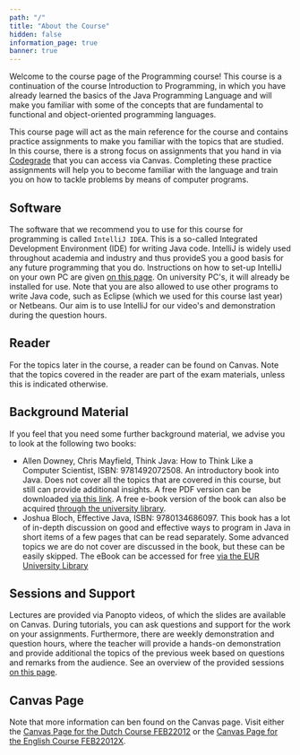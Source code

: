 ```yaml
---
path: "/"
title: "About the Course"
hidden: false
information_page: true
banner: true
---
```


Welcome to the course page of the Programming course! This course is a continuation of the course Introduction to Programming, in which you have already learned the basics of the Java Programming Language and will make you familiar with some of the concepts that are fundamental to functional and object-oriented programming languages.

This course page will act as the main reference for the course and contains practice assignments to make you familiar with the topics that are studied. In this course, there is a strong focus on assignments that you hand in via [Codegrade]() that you can access via Canvas. Completing these practice assignments will help you to become familiar with the language and train you on how to tackle problems by means of computer programs.

## Software
The software that we recommend you to use for this course for programming is called `IntelliJ IDEA`. This is a so-called Integrated Development Environment (IDE) for writing Java code. IntelliJ is widely used throughout academia and industry and thus provideS you a good basis for any future programming that you do. Instructions on how to set-up IntelliJ on your own PC are given [on this page](./installation). On university PC's, it will already be installed for use. Note that you are also allowed to use other programs to write Java code, such as Eclipse (which we used for this course last  year) or Netbeans. Our aim is to use IntelliJ for our video's and demonstration during the question hours.

## Reader
For the topics later in the course, a reader can be found on Canvas. Note that the topics covered in the reader are part of the exam materials, unless this is indicated otherwise.

## Background Material
If you feel that you need some further background material, we advise you to look at the following two books:

* Allen Downey, Chris Mayfield, Think Java: How to Think Like a Computer Scientist, ISBN: 9781492072508. An introductory book into Java. Does not cover all the topics that are covered in this course, but still can provide additional insights. A free PDF version can be downloaded [via this link](https://greenteapress.com/wp/think-java-2e/). A free e-book version of the book can also be acquired [through the university library](https://eur.on.worldcat.org/v2/oclc/1138950137).
* Joshua Bloch, Effective Java, ISBN: 9780134686097. This book has a lot of in-depth discussion on good and effective ways to program in Java in short items of a few pages that can be read separately. Some advanced topics we are do not cover are discussed in the book, but these can be easily skipped. The eBook can be accessed for free [via the EUR University Library](https://eur.on.worldcat.org/v2/oclc/1018480592)

## Sessions and Support
Lectures are provided via Panopto videos, of which the slides are available on Canvas. During tutorials, you can ask questions and support for the work on your assignments. Furthermore, there are weekly demonstration and question hours, where the teacher will provide a hands-on demonstration and provide additional the topics of the previous week based on questions and remarks from the audience. See an overview of the provided sessions [on this page](/sessions-and-support).

## Canvas Page
Note that more information can ben found on the Canvas page. Visit either the [Canvas Page for the Dutch Course FEB22012](https://canvas.eur.nl/courses/32233) or the [Canvas Page for the English Course FEB22012X](https://canvas.eur.nl/courses/32234).
